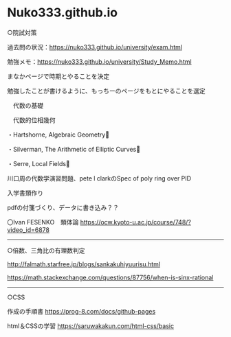 # Nuko333.github.io

○院試対策

過去問の状況：https://nuko333.github.io/university/exam.html

勉強メモ：https://nuko333.github.io/university/Study_Memo.html

まなかページで時期とやることを決定

勉強したことが書けるように、もっちーのページをもとにやることを選定

　代数の基礎
 
　代数的位相幾何

・Hartshorne, Algebraic Geometry

・Silverman, The Arithmetic of Elliptic Curves

・Serre, Local Fields

川口周の代数学演習問題、pete l clarkのSpec of poly ring over PID

入学書類作り

pdfの付箋づくり、データに書き込み？？

〇Ivan FESENKO　類体論
https://ocw.kyoto-u.ac.jp/course/748/?video_id=6878

--------------------------------------

○倍数、三角比の有理数判定

http://falmath.starfree.jp/blogs/sankakuhiyuurisu.html

https://math.stackexchange.com/questions/87756/when-is-sinx-rational

----------------------------------------
○CSS

作成の手順書
https://prog-8.com/docs/github-pages

html＆CSSの学習
https://saruwakakun.com/html-css/basic

